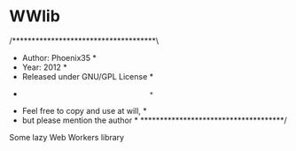 WWlib
=====

/*************************************\
* Author: Phoenix35                   *
* Year: 2012                          *
* Released under GNU/GPL License      *
*                                     *
* Feel free to copy and use at will,  *
* but please mention the author       *
\*************************************/


Some lazy Web Workers library